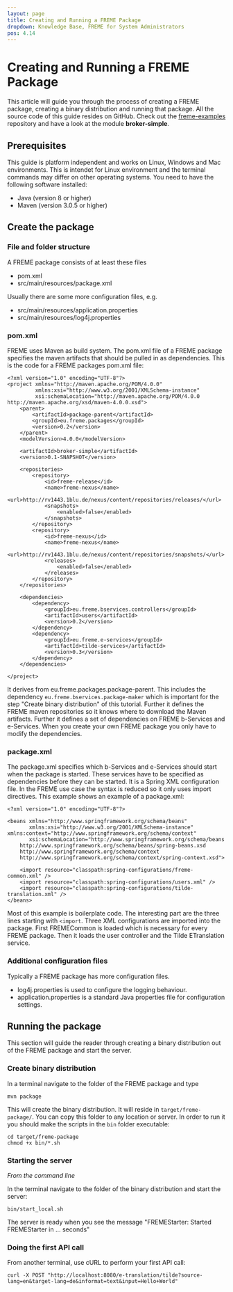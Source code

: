 ```yaml
---
layout: page
title: Creating and Running a FREME Package
dropdown: Knowledge Base, FREME for System Administrators
pos: 4.14
---
```


# Creating and Running a FREME Package

This article will guide you through the process of creating a FREME package, creating a binary distribution and running that package. All the source code of this guide resides on GitHub. Check out the [freme-examples](https://github.com/freme-project/freme-examples) repository and have a look at the module **broker-simple**.

## Prerequisites

This guide is platform independent and works on Linux, Windows and Mac environments. This is intendet for Linux environment and the terminal commands may differ on other operating systems. You need to have the following software installed:

* Java (version 8 or higher)
* Maven (version 3.0.5 or higher)

## Create the package

### File and folder structure

A FREME package consists of at least these files

* pom.xml
* src/main/resources/package.xml

Usually there are some more configuration files, e.g.

* src/main/resources/application.properties
* src/main/resources/log4j.properties

### pom.xml

FREME uses Maven as build system. The pom.xml file of a FREME package specifies the maven artifacts that should be pulled in as dependencies. This is the code for a FREME packages pom.xml file:

```
<?xml version="1.0" encoding="UTF-8"?>
<project xmlns="http://maven.apache.org/POM/4.0.0"
         xmlns:xsi="http://www.w3.org/2001/XMLSchema-instance"
         xsi:schemaLocation="http://maven.apache.org/POM/4.0.0 http://maven.apache.org/xsd/maven-4.0.0.xsd">
    <parent>
        <artifactId>package-parent</artifactId>
        <groupId>eu.freme.packages</groupId>
        <version>0.2</version>
    </parent>
    <modelVersion>4.0.0</modelVersion>

    <artifactId>broker-simple</artifactId>
    <version>0.1-SNAPSHOT</version>

    <repositories>
        <repository>
            <id>freme-release</id>
            <name>freme-nexus</name>
            <url>http://rv1443.1blu.de/nexus/content/repositories/releases/</url>
            <snapshots>
                <enabled>false</enabled>
            </snapshots>
        </repository>
        <repository>
            <id>freme-nexus</id>
            <name>freme-nexus</name>
            <url>http://rv1443.1blu.de/nexus/content/repositories/snapshots/</url>
            <releases>
                <enabled>false</enabled>
            </releases>
        </repository>
    </repositories>

    <dependencies>
        <dependency>
            <groupId>eu.freme.bservices.controllers</groupId>
            <artifactId>users</artifactId>
            <version>0.2</version>
        </dependency>
        <dependency>
            <groupId>eu.freme.e-services</groupId>
            <artifactId>tilde-services</artifactId>
            <version>0.3</version>
        </dependency>
    </dependencies>

</project>
```

It derives from eu.freme.packages.package-parent. This includes the dependency `eu.freme.bservices.package-maker` which is important for the step "Create binary distribution" of this tutorial. Further it defines the FREME maven repositories so it knows where to download the Maven artifacts. Further it defines a set of dependencies on FREME b-Services and e-Services. When you create your own FREME package you only have to modify the dependencies.

### package.xml

The package.xml specifies which b-Services and e-Services should start when the package is started. These services have to be specified as dependencies before they can be started. It is a Spring XML configuration file. In the FREME use case the syntax is reduced so it only uses import directives. This example shows an example of a package.xml:

```
<?xml version="1.0" encoding="UTF-8"?>

<beans xmlns="http://www.springframework.org/schema/beans"
       xmlns:xsi="http://www.w3.org/2001/XMLSchema-instance" xmlns:context="http://www.springframework.org/schema/context"
       xsi:schemaLocation="http://www.springframework.org/schema/beans
	http://www.springframework.org/schema/beans/spring-beans.xsd
	http://www.springframework.org/schema/context
	http://www.springframework.org/schema/context/spring-context.xsd">

    <import resource="classpath:spring-configurations/freme-common.xml" />
    <import resource="classpath:spring-configurations/users.xml" />
    <import resource="classpath:spring-configurations/tilde-translation.xml" />
</beans>
```

Most of this example is boilerplate code. The interesting part are the three lines starting with `<import`. Three XML configurations are imported into the package. First FREMECommon is loaded which is necessary for every FREME package. Then it loads the user controller and the Tilde ETranslation service.

### Additional configuration files

Typically a FREME package has more configuration files.

* log4j.properties is used to configure the logging behaviour.
* application.properties is a standard Java properties file for configuration settings.

## Running the package

This section will guide the reader through creating a binary distribution out of the FREME package and start the server.

### Create binary distribution

In a terminal navigate to the folder of the FREME package and type

```
mvn package
```

This will create the binary distribution. It will reside in `target/freme-package/`. You can copy this folder to any location or server.
In order to run it you should make the scripts in the `bin` folder executable:

```
cd target/freme-package
chmod +x bin/*.sh
```

### Starting the server

*From the command line*

In the terminal navigate to the folder of the binary distribution and start the server:

```
bin/start_local.sh
```

The server is ready when you see the message "FREMEStarter: Started FREMEStarter in ... seconds"

### Doing the first API call

From another terminal, use cURL to perform your first API call:

```
curl -X POST "http://localhost:8080/e-translation/tilde?source-lang=en&target-lang=de&informat=text&input=Hello+World"
```
